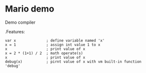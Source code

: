# Mario demo
Demo compiler

.Features:
	
	var x              ; define variable named 'x'
	x = 1              ; assign int value 1 to x
	x                  ; print value of x
	x = 2 * (1+1) / 2  ; math operate(s)
	x                  ; print value of x
	debug(x)           ; pirnt value of x with vm built-in function  'debug'

